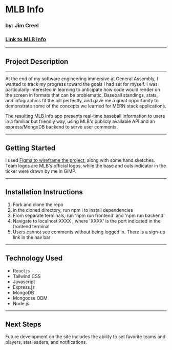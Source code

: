 <h1> MLB Info </h1>
<h3> by: Jim Creel </h3>

<h3><a href='https://mlbinfo.herokuapp.com'> Link to MLB Info </a> </h3>

<hr> </hr>

<h2> Project Description </h2>

<hr> </hr>

<p> At the end of my software engineering immersive at General Assembly, I wanted to track my progress toward the goals I had set for myself. I was particularly interested in learning to anticipate how code would render on the screen in formats that can be problematic. Baseball standings, stats, and infographics fit the bill perfectly, and gave me a great opportunity to demonstrate some of the concepts we learned for MERN stack applications. 

The resulting MLB Info app presents real-time baseball information to users in a familiar but friendly way, using MLB's publicly available API and an express/MongoDB backend to serve user comments. </p>

<hr> </hr>
<h2> Getting Started </h2>

I used <a href='https://www.figma.com/file/rNY1vkTY5Yu51Ga7rUl4s4/Untitled?node-id=0%3A1&t=uWCXiQ4j6XhjaeI4-1'>Figma to wireframe the project</a>, along with some hand sketches. 
Team logos are MLB's official logos, while the base and outs indicator in the ticker were drawn by me in GiMP. 

<hr> </hr>
<h2> Installation Instructions </h2>
<ol>
    <li> Fork and clone the repo </li>
    <li> in the cloned directory, run npm i to install dependencies </li>
    <li> From separate terminals, run 'npm run frontend' and 'npm run backend'</li>
    <li> Navigate to localhost:XXXX , where 'XXXX' is the port indicated in the frontend terminal</li>
    <li> Users cannot see comments without being logged in. There is a sign-up link in the nav bar</li>
</ol>
<hr> </hr>
<h2> Technology Used </h2>
<ul>
    <li> React.js </li>
    <li> Tailwind CSS </li>
    <li> Javascript </li>
    <li> Express.js </li>
    <li> MongoDB </li>
    <li> Mongoose ODM </li>
    <li> Node.js </li>
</ul>
<hr></hr>
<h2>Next Steps</h2>
Future development on the site includes the ability to set favorite teams and players, stat leaders, and notifications. 

